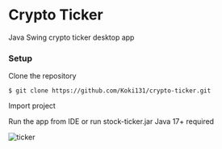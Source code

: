 # Crypto Ticker
Java Swing crypto ticker desktop app

### Setup

Clone the repository

```
$ git clone https://github.com/Koki131/crypto-ticker.git
```
Import project

Run the app from IDE or run stock-ticker.jar Java 17+ required

![ticker](https://user-images.githubusercontent.com/123007477/235744064-6ce24728-bb0f-42a1-8b52-cd7cd51b1f7b.png)

